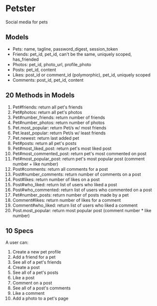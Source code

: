 # Petster
Social media for pets

## Models
- Pets: name, tagline, password_digest, session_token
- Friends: pet_id, pet_id, can't be the same, uniquely scoped, has_friended
- Photos: pet_id, photo_url, profile_photo
- Posts: pet_id, content
- Likes: post_id or comment_id (polymorphic), pet_id, uniquely scoped
- Comments: post_id, pet_id, content

## 20 Methods in Models
1. Pet#friends: return all pet's friends
2. Pet#photos: return all pet's photos
3. Pet#number_friends: return number of friends
4. Pet#number_photos: return number of photos
5. Pet.most_popular: return Pet/s w/ most friends
6. Pet.least_popular: return Pet/s w/ least friends
7. Pet.newest: return last added pet
8. Pet#posts: return all pet's posts
9. Pet#most_liked_post: return pet's most liked post
10. Pet#most_commented_post: return pet's most commented on post
11. Pet#most_popular_post: return pet's most popular post (comment number + like number)
12. Post#comments: return all comments for a post
13. Post#number_comments: return number of comments on a post
14. Post#likes: return number of likes on a post
15. Post#who_liked: return list of users who liked a post
16. Post#who_commented: return list of users who commented on a post
17. Pet#number_posts: return number of posts made by a pet
18. Comment#likes: return number of likes for a comment
19. Comment#who_liked: return list of users who liked a comment
20. Post.most_popular: return most popular post (comment number * like number)

## 10 Specs
A user can:
1. Create a new pet profile
2. Add a friend for a pet
3. See all of a pet's friends
4. Create a post
5. See all of a pet's posts
6. Like a post
7. Comment on a post
8. See all of a post's comments
9. Like a comment
10. Add a photo to a pet's page